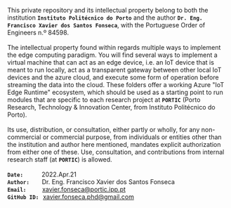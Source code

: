 This private repository and its intellectual property belong to both the institution **`Instituto Politécnico do Porto`** and the author **`Dr. Eng. Francisco Xavier dos Santos Fonseca`**, with the Portuguese Order of Engineers n.º 84598.  
<br />
The intellectual property found within regards multiple ways to implement the edge computing paradigm. You will find several ways to implement a virtual machine that can act as an edge device, i.e. an IoT device that is meant to run locally, act as a transparent gateway between other local IoT devices and the azure cloud, and execute some form of operation before streaming the data into the cloud. These folders offer a working Azure "IoT Edge Runtime" ecosystem, which should be used as a starting point to run modules that are specific to each research project at **`PORTIC`** (Porto Research, Technology & Innovation Center, from Instituto Politécnico do Porto).
<br />
<br />
Its use, distribution, or consultation, either partly or wholly, for any non-commercial or commercial purpose, from individuals or entities other than the institution and author here mentioned, mandates explicit authorization from either one of these. Use, consultation, and contributions from internal research staff (at **`PORTIC`**) is allowed.
 <br />
 <br />
**`Date:`** &ensp;&thinsp;&ensp;&thinsp;&ensp;&thinsp;&ensp;&thinsp;2022.Apr.21   <br />
**`Author:`**&ensp;&thinsp;&ensp;&thinsp;&ensp;&thinsp;Dr. Eng. Francisco Xavier dos Santos Fonseca     <br />
**`Email:`** &ensp;&thinsp;&ensp;&thinsp;&ensp;&thinsp; xavier.fonseca@portic.ipp.pt     <br />
**`GitHub ID:`**&ensp;&thinsp;xavier.fonseca.phd@gmail.com     <br />

